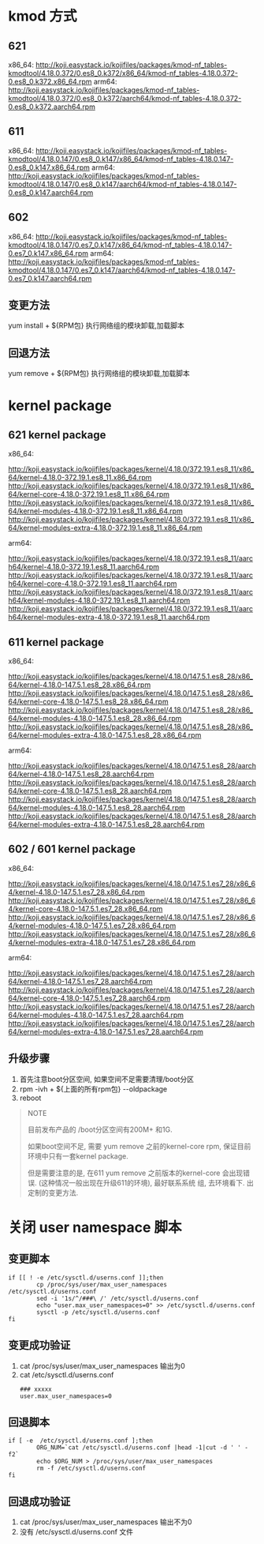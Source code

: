 # kmod 方式
## 621
x86_64: http://koji.easystack.io/kojifiles/packages/kmod-nf_tables-kmodtool/4.18.0.372/0.es8_0.k372/x86_64/kmod-nf_tables-4.18.0.372-0.es8_0.k372.x86_64.rpm
arm64:  http://koji.easystack.io/kojifiles/packages/kmod-nf_tables-kmodtool/4.18.0.372/0.es8_0.k372/aarch64/kmod-nf_tables-4.18.0.372-0.es8_0.k372.aarch64.rpm

## 611
x86_64: http://koji.easystack.io/kojifiles/packages/kmod-nf_tables-kmodtool/4.18.0.147/0.es8_0.k147/x86_64/kmod-nf_tables-4.18.0.147-0.es8_0.k147.x86_64.rpm
arm64: http://koji.easystack.io/kojifiles/packages/kmod-nf_tables-kmodtool/4.18.0.147/0.es8_0.k147/aarch64/kmod-nf_tables-4.18.0.147-0.es8_0.k147.aarch64.rpm

## 602
x86_64: http://koji.easystack.io/kojifiles/packages/kmod-nf_tables-kmodtool/4.18.0.147/0.es7_0.k147/x86_64/kmod-nf_tables-4.18.0.147-0.es7_0.k147.x86_64.rpm
arm64: http://koji.easystack.io/kojifiles/packages/kmod-nf_tables-kmodtool/4.18.0.147/0.es7_0.k147/aarch64/kmod-nf_tables-4.18.0.147-0.es7_0.k147.aarch64.rpm 

## 变更方法
yum install + ${RPM包}
执行网络组的模块卸载,加载脚本

## 回退方法
yum remove + ${RPM包}
执行网络组的模块卸载,加载脚本


# kernel package

## 621 kernel package

x86_64:

http://koji.easystack.io/kojifiles/packages/kernel/4.18.0/372.19.1.es8_11/x86_64/kernel-4.18.0-372.19.1.es8_11.x86_64.rpm
http://koji.easystack.io/kojifiles/packages/kernel/4.18.0/372.19.1.es8_11/x86_64/kernel-core-4.18.0-372.19.1.es8_11.x86_64.rpm
http://koji.easystack.io/kojifiles/packages/kernel/4.18.0/372.19.1.es8_11/x86_64/kernel-modules-4.18.0-372.19.1.es8_11.x86_64.rpm
http://koji.easystack.io/kojifiles/packages/kernel/4.18.0/372.19.1.es8_11/x86_64/kernel-modules-extra-4.18.0-372.19.1.es8_11.x86_64.rpm


arm64:

http://koji.easystack.io/kojifiles/packages/kernel/4.18.0/372.19.1.es8_11/aarch64/kernel-4.18.0-372.19.1.es8_11.aarch64.rpm
http://koji.easystack.io/kojifiles/packages/kernel/4.18.0/372.19.1.es8_11/aarch64/kernel-core-4.18.0-372.19.1.es8_11.aarch64.rpm
http://koji.easystack.io/kojifiles/packages/kernel/4.18.0/372.19.1.es8_11/aarch64/kernel-modules-4.18.0-372.19.1.es8_11.aarch64.rpm
http://koji.easystack.io/kojifiles/packages/kernel/4.18.0/372.19.1.es8_11/aarch64/kernel-modules-extra-4.18.0-372.19.1.es8_11.aarch64.rpm


## 611 kernel package

x86_64:

http://koji.easystack.io/kojifiles/packages/kernel/4.18.0/147.5.1.es8_28/x86_64/kernel-4.18.0-147.5.1.es8_28.x86_64.rpm
http://koji.easystack.io/kojifiles/packages/kernel/4.18.0/147.5.1.es8_28/x86_64/kernel-core-4.18.0-147.5.1.es8_28.x86_64.rpm
http://koji.easystack.io/kojifiles/packages/kernel/4.18.0/147.5.1.es8_28/x86_64/kernel-modules-4.18.0-147.5.1.es8_28.x86_64.rpm
http://koji.easystack.io/kojifiles/packages/kernel/4.18.0/147.5.1.es8_28/x86_64/kernel-modules-extra-4.18.0-147.5.1.es8_28.x86_64.rpm

arm64:

http://koji.easystack.io/kojifiles/packages/kernel/4.18.0/147.5.1.es8_28/aarch64/kernel-4.18.0-147.5.1.es8_28.aarch64.rpm
http://koji.easystack.io/kojifiles/packages/kernel/4.18.0/147.5.1.es8_28/aarch64/kernel-core-4.18.0-147.5.1.es8_28.aarch64.rpm
http://koji.easystack.io/kojifiles/packages/kernel/4.18.0/147.5.1.es8_28/aarch64/kernel-modules-4.18.0-147.5.1.es8_28.aarch64.rpm
http://koji.easystack.io/kojifiles/packages/kernel/4.18.0/147.5.1.es8_28/aarch64/kernel-modules-extra-4.18.0-147.5.1.es8_28.aarch64.rpm

## 602 / 601 kernel package
x86_64:

http://koji.easystack.io/kojifiles/packages/kernel/4.18.0/147.5.1.es7_28/x86_64/kernel-4.18.0-147.5.1.es7_28.x86_64.rpm
http://koji.easystack.io/kojifiles/packages/kernel/4.18.0/147.5.1.es7_28/x86_64/kernel-core-4.18.0-147.5.1.es7_28.x86_64.rpm
http://koji.easystack.io/kojifiles/packages/kernel/4.18.0/147.5.1.es7_28/x86_64/kernel-modules-4.18.0-147.5.1.es7_28.x86_64.rpm
http://koji.easystack.io/kojifiles/packages/kernel/4.18.0/147.5.1.es7_28/x86_64/kernel-modules-extra-4.18.0-147.5.1.es7_28.x86_64.rpm

arm64:

http://koji.easystack.io/kojifiles/packages/kernel/4.18.0/147.5.1.es7_28/aarch64/kernel-4.18.0-147.5.1.es7_28.aarch64.rpm
http://koji.easystack.io/kojifiles/packages/kernel/4.18.0/147.5.1.es7_28/aarch64/kernel-core-4.18.0-147.5.1.es7_28.aarch64.rpm
http://koji.easystack.io/kojifiles/packages/kernel/4.18.0/147.5.1.es7_28/aarch64/kernel-modules-4.18.0-147.5.1.es7_28.aarch64.rpm
http://koji.easystack.io/kojifiles/packages/kernel/4.18.0/147.5.1.es7_28/aarch64/kernel-modules-extra-4.18.0-147.5.1.es7_28.aarch64.rpm

## 升级步骤

1. 首先注意boot分区空间, 如果空间不足需要清理/boot分区
2. rpm -ivh  + ${上面的所有rpm包} --oldpackage
3. reboot

> NOTE
>
> 目前发布产品的 /boot分区空间有200M+ 和1G.
>
> 如果boot空间不足, 需要 yum remove 之前的kernel-core rpm, 
> 保证目前环境中只有一套kernel package.
>
> 但是需要注意的是, 在611 yum remove 之前版本的kernel-core
> 会出现错误. (这种情况一般出现在升级611的环境), 最好联系系统
> 组, 去环境看下. 出定制的变更方法.

# 关闭 user namespace 脚本

## 变更脚本
```
if [[ ! -e /etc/sysctl.d/userns.conf ]];then
        cp /proc/sys/user/max_user_namespaces /etc/sysctl.d/userns.conf
        sed -i '1s/^/###\ /' /etc/sysctl.d/userns.conf
        echo "user.max_user_namespaces=0" >> /etc/sysctl.d/userns.conf
        sysctl -p /etc/sysctl.d/userns.conf
fi
```

## 变更成功验证
1. cat /proc/sys/user/max_user_namespaces 
   输出为0
2. cat /etc/sysctl.d/userns.conf
   ```
   ### xxxxx
   user.max_user_namespaces=0
   ```

## 回退脚本
```
if [ -e  /etc/sysctl.d/userns.conf ];then
        ORG_NUM=`cat /etc/sysctl.d/userns.conf |head -1|cut -d ' ' -f2`
        echo $ORG_NUM > /proc/sys/user/max_user_namespaces
        rm -f /etc/sysctl.d/userns.conf
fi
```

## 回退成功验证
1. cat /proc/sys/user/max_user_namespaces 
   输出不为0
2. 没有 /etc/sysctl.d/userns.conf 文件
   

